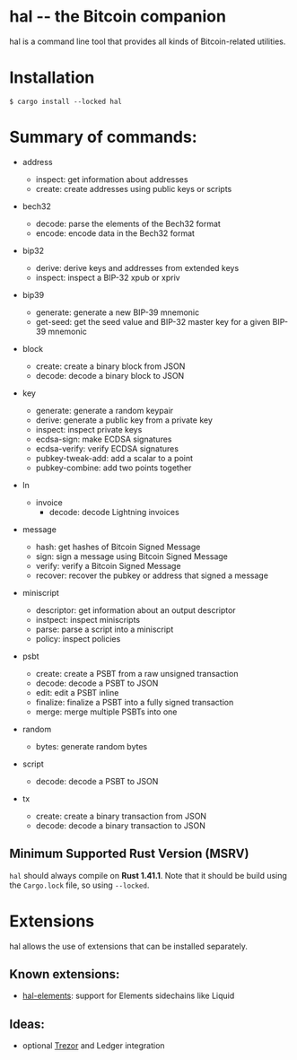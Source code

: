 hal -- the Bitcoin companion
============================

hal is a command line tool that provides all kinds of Bitcoin-related utilities.


# Installation

```
$ cargo install --locked hal
```


# Summary of commands:

- address
	- inspect: get information about addresses
	- create: create addresses using public keys or scripts

- bech32
	- decode: parse the elements of the Bech32 format
	- encode: encode data in the Bech32 format

- bip32
	- derive: derive keys and addresses from extended keys
	- inspect: inspect a BIP-32 xpub or xpriv

- bip39
    - generate: generate a new BIP-39 mnemonic
	- get-seed: get the seed value and BIP-32 master key for a given BIP-39 mnemonic

- block
	- create: create a binary block from JSON
	- decode: decode a binary block to JSON

- key
	- generate: generate a random keypair
	- derive: generate a public key from a private key
	- inspect: inspect private keys
	- ecdsa-sign: make ECDSA signatures
	- ecdsa-verify: verify ECDSA signatures
	- pubkey-tweak-add: add a scalar to a point
	- pubkey-combine: add two points together

- ln
	- invoice
		- decode: decode Lightning invoices

- message
    - hash: get hashes of Bitcoin Signed Message
    - sign: sign a message using Bitcoin Signed Message
    - verify: verify a Bitcoin Signed Message
    - recover: recover the pubkey or address that signed a message

- miniscript
    - descriptor: get information about an output descriptor
    - instpect: inspect miniscripts
    - parse: parse a script into a miniscript
    - policy: inspect policies

- psbt
	- create: create a PSBT from a raw unsigned transaction
	- decode: decode a PSBT to JSON
	- edit: edit a PSBT inline
	- finalize: finalize a PSBT into a fully signed transaction
	- merge: merge multiple PSBTs into one

- random
    - bytes: generate random bytes

- script
	- decode: decode a PSBT to JSON

- tx
	- create: create a binary transaction from JSON
	- decode: decode a binary transaction to JSON


## Minimum Supported Rust Version (MSRV)

`hal` should always compile on **Rust 1.41.1**.
Note that it should be build using the `Cargo.lock` file, so using `--locked`.

# Extensions

hal allows the use of extensions that can be installed separately.

## Known extensions:

- [hal-elements](https://github.com/stevenroose/hal-elements/): support for Elements sidechains like Liquid


## Ideas:
- optional [Trezor](https://github.com/stevenroose/rust-trezor-api/) and Ledger integration
